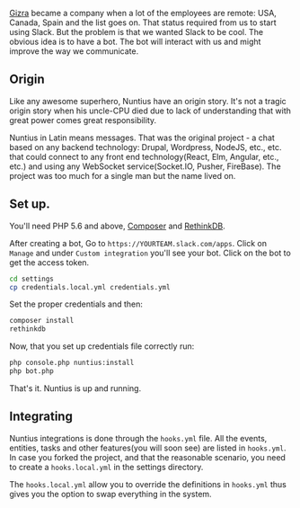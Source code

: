 [Gizra](http://gizra.com) became a company when a lot of the employees are 
remote: USA, Canada, Spain and the list goes on. That status required from us to
start using Slack. But the problem is that we wanted Slack to be cool. The
obvious idea is to have a bot. The bot will interact with us and might improve 
the way we communicate.

## Origin
Like any awesome superhero, Nuntius have an origin story. It's not a tragic 
origin story when his uncle-CPU died due to lack of understanding that with 
great power comes great responsibility.

Nuntius in Latin means messages. That was the original project - a chat based on
any backend technology: Drupal, Wordpress, NodeJS, etc., etc. that could connect
to any front end technology(React, Elm, Angular, etc., etc.) and using any 
WebSocket service(Socket.IO, Pusher, FireBase). The project was too much for a 
single man but the name lived on.

## Set up.
You'll need PHP 5.6 and above, [Composer](http://getcomposer.org) and 
[RethinkDB](http://rethinkdb.com).

After creating a bot, Go to `https://YOURTEAM.slack.com/apps`. Click on `Manage`
and under `Custom integration` you'll see your bot. Click on the bot to get the
access token.

```bash
cd settings
cp credentials.local.yml credentials.yml
```

Set the proper credentials and then:

``` bash
composer install
rethinkdb
```

Now, that you set up credentials file correctly run:
```bash
php console.php nuntius:install
php bot.php
```

That's it. Nuntius is up and running.

## Integrating
Nuntius integrations is done through the `hooks.yml` file. All the events,
entities, tasks and other features(you will soon see) are listed in `hooks.yml`.
In case you forked the project, and that the reasonable scenario, you need to
create a `hooks.local.yml` in the settings directory.

The `hooks.local.yml` allow you to override the definitions in `hooks.yml` thus
gives you the option to swap everything in the system.
